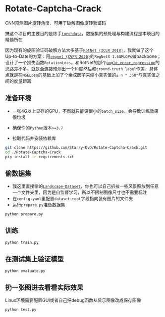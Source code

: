 # Rotate-Captcha-Crack

CNN预测图片旋转角度，可用于破解图像旋转验证码

搞这个项目的主要目的是练手[`torchdata`](https://pytorch.org/data/beta/index.html)，数据集的预处理与构建流程是本项目的精髓所在

因为现有的旋图验证码破解方法大多基于[`RotNet (ICLR 2018)`](https://arxiv.org/abs/1803.07728)，我就做了这个Up-to-Date的方案：用[`regnet (CVPR 2020)`](https://arxiv.org/abs/2003.13678)的`RegNetX 1.6GFLOPs`做backbone；设计了一个损失函数`RotationLoss`，和RotNet的那个[`angle_error_regression`](https://github.com/d4nst/RotNet/blob/a56ea59818bbdd76d4dd8d83b8bbbaae6a802310/utils.py#L30-L36)的思路差不多，就是全连接预测出一个角度然后和`ground-truth label`作差，具体点就是在`MSELoss`的基础上加了个余弦因子来缩小真实值的`± n * 360°`与真实值之间的度量距离

## 准备环境

+ 一张4G以上显存的GPU，不然就只能设很小的`batch_size`，会导致训练效果很垃圾
+ 确保你的`Python`版本`>=3.7`

+ 拉取代码并安装依赖库

```bash
git clone https://github.com/Starry-OvO/Rotate-Captcha-Crack.git
cd ./Rotate-Captcha-Crack
pip install -r requirements.txt
```

## 偷数据集

+ 我这里直接偷的[`Landscape-Dataset`](https://github.com/yuweiming70/Landscape-Dataset)，你也可以自己扒拉一些风景照放到任意一个文件夹里，因为是自监督学习，所以不限制图像尺寸也不需要标注
+ 在`config.yaml`里配置`dataset:root`字段指向装有图片的文件夹
+ 运行`prepare.py`准备数据集

```bash
python prepare.py
```

## 训练

```bash
python train.py
```

## 在测试集上验证模型

```bash
python evaluate.py
```

## 扔一张图进去看看实际效果

Linux环境需要配置GUI或者自己把debug函数从显示图像改成保存图像

```bash
python test.py
```
